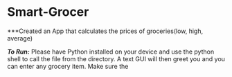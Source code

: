 # Smart-Grocer
***Created an App that calculates the prices of groceries(low, high, average)

***To Run:*** Please have Python installed on your device and use the python shell to call the file from the directory. A text GUI will then greet you and you can enter any grocery item. Make sure the 
